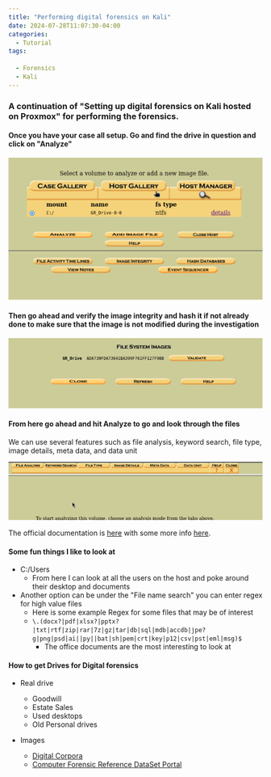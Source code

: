 ```yaml
---
title: "Performing digital forensics on Kali"
date: 2024-07-28T11:07:30-04:00
categories:
  - Tutorial
tags:

  - Forensics
  - Kali
---
```


### A continuation of "Setting up digital forensics on Kali hosted on Proxmox" for performing the forensics. 

#### Once you have your case all setup. Go and find the drive in question and click on "Analyze"

![](/assets/images/Analyze.png)

#### Then go ahead and verify the image integrity and hash it if not already done to make sure that the image is not modified during the investigation 

![](/assets/images/Hashing.png)

#### From here go ahead and hit Analyze to go and look through the files

We can use several features such as file analysis, keyword search, file type, image details, meta data, and data unit

![](/assets/images/Analyze_options.png)

The official documentation is [here](http://sleuthkit.org/autopsy/help/) with some more info [here](http://www.sleuthkit.org/informer/).

#### Some fun things I like to look at
* C:/Users
  * From here I can look at all the users on the host and poke around their desktop and documents
* Another option can be under the "File name search" you can enter regex for high value files 
  * Here is some example Regex for some files that may be of interest 
  * ```\.(docx?|pdf|xlsx?|pptx?|txt|rtf|zip|rar|7z|gz|tar|db|sql|mdb|accdb|jpe?g|png|psd|ai||py||bat|sh|pem|crt|key|p12|csv|pst|eml|msg)$```
    * The office documents are the most interesting to look at 

#### How to get Drives for Digital forensics

* Real drive
  * Goodwill
  * Estate Sales
  * Used desktops 
  * Old Personal drives

* Images
  * [Digital Corpora](https://digitalcorpora.org)
  * [Computer Forensic Reference DataSet Portal](https://cfreds.nist.gov)

